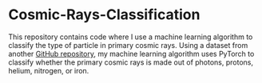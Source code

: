 # Cosmic-Rays-Classification

This repository contains code where I use a machine learning algorithm to classify the type of particle in primary cosmic rays. Using a dataset from another [GitHub repository](https://github.com/aguillenATC/Entropy-CompositionClassificationUHECR/tree/master), my machine learning algorithm uses PyTorch to classify whether the primary cosmic rays is made out of photons, protons, helium, nitrogen, or iron. 
